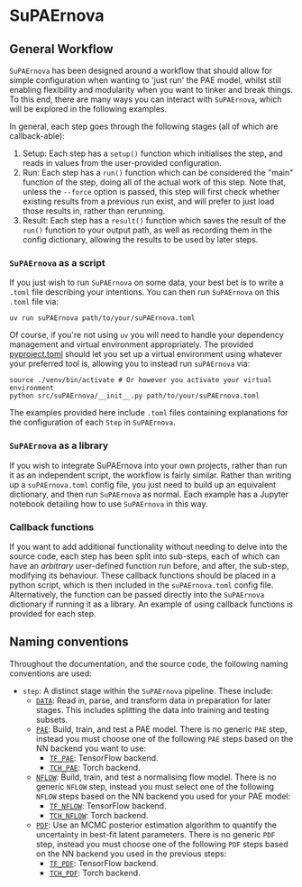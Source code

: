 # SuPAErnova

## General Workflow
`SuPAErnova` has been designed around a workflow that should allow for simple configuration when wanting to 'just run' the PAE model, whilst still enabling flexibility and modularity when you want to tinker and break things. To this end, there are many ways you can interact with `SuPAErnova`, which will be explored in the following examples.

In general, each step goes through the following stages (all of which are callback-able):

1. Setup: Each step has a `setup()` function which initialises the step, and reads in values from the user-provided configuration.
2. Run: Each step has a `run()` function which can be considered the "main" function of the step, doing all of the actual work of this step. Note that, unless the `--force` option is passed, this step will first check whether existing results from a previous run exist, and will prefer to just load those results in, rather than rerunning.
3. Result: Each step has a `result()` function which saves the result of the `run()` function to your output path, as well as recording them in the config dictionary, allowing the results to be used by later steps.

### `SuPAErnova` as a script
If you just wish to run `SuPAErnova` on some data, your best bet is to write a `.toml` file describing your intentions. You can then run `SuPAErnova` on this `.toml` file via:

```
uv run suPAErnova path/to/your/suPAErnova.toml
```

Of course, if you're not using `uv` you will need to handle your dependency management and virtual environment appropriately. The provided [pyproject.toml](../pyproject.toml) should let you set up a virtual environment using whatever your preferred tool is, allowing you to instead run `suPAErnova` via:

```
source ./venv/bin/activate # Or however you activate your virtual environment
python src/suPAErnova/__init__.py path/to/your/suPAErnova.toml
```

The examples provided here include `.toml` files containing explanations for the configuration of each `Step` in `SuPAErnova`.

### `SuPAErnova` as a library

If you wish to integrate SuPAErnova into your own projects, rather than run it as an independent script, the workflow is fairly similar. Rather than writing up a `suPAErnova.toml` config file, you just need to build up an equivalent dictionary, and then run `SuPAErnova` as normal. Each example has a Jupyter notebook detailing how to use `SuPAErnova` in this way.

### Callback functions

If you want to add additional functionality without needing to delve into the source code, each step has been split into sub-steps, each of which can have an *arbitrary* user-defined function run before, and after, the sub-step, modifying its behaviour. These callback functions should be placed in a python script, which is then included in the `suPAErnova.toml` config file. Alternatively, the function can be passed directly into the `SuPAErnova` dictionary if running it as a library. An example of using callback functions is provided for each step.

## Naming conventions

Throughout the documentation, and the source code, the following naming conventions are used:

- `step`: A distinct stage within the `SuPAErnova` pipeline. These include:
    - [`DATA`](./DATA/README.md): Read in, parse, and transform data in preparation for later stages. This includes splitting the data into training and testing subsets.
    - [`PAE`](./PAE/README.md): Build, train, and test a PAE model. There is no generic `PAE` step, instead you must choose one of the following `PAE` steps based on the NN backend you want to use:
        - [`TF_PAE`](./PAE/TF_PAE/README.md): TensorFlow backend.
        - [`TCH_PAE`](./PAE/TCH_PAE/README.md): Torch backend.
    - [`NFLOW`](./NFLOW/README.md): Build, train, and test a normalising flow model. There is no generic `NFLOW` step, instead you must select one of the following `NFLOW` steps based on the NN backend you used for your PAE model:
        - [`TF_NFLOW`](./NFLOW/TF_NFLOW/README.md): TensorFlow backend.
        - [`TCH_NFLOW`](./NFLOW/TCH_NFLOW/README.md): Torch backend.
    - [`PDF`](./PDF/README.md): Use an MCMC posterior estimation algorithm to quantify the uncertainty in best-fit latent parameters. There is no generic `PDF` step, instead you must choose one of the following `PDF` steps based on the NN backend you used in the previous steps:
        - [`TF_PDF`](./PDF/TF_PDF/README.md): TensorFlow backend.
        - [`TCH_PDF`](./PDF/TCH_PDF/README.md): Torch backend.
